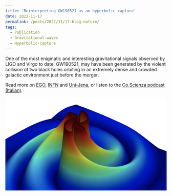```yaml
---
title: 'Reinterpreting GW190521 as an hyperbolic capture'
date: 2022-11-17
permalink: /posts/2022/11/17-blog-nature/
tags:
  - Publication
  - Gravitational-waves
  - Hyperbolic-capture
---
```


One of the most enigmatic and interesting gravitational signals observed by LIGO and Virgo to date, GW190521, may have been generated by the violent collision of two black holes orbiting in an extremely dense and crowded galactic environment just before the merger.

Read more on [EGO](https://www.ego-gw.it/blog/2022/11/17/new-paper-on-nature-astronomy-by-virgo-researchers-reinterprets-gw190521/?fbclid=IwAR0Pc-G5-kLs9QDMCs7X0u1ORguCduY8YVrITruBkFDfG8ITtto5iMQJ_YY), [INFN](https://home.infn.it/it/comunicati-stampa/5360-l-eccentricita-dell-orbita-dei-buchi-neri-come-possibile-causa-di-segnali-gravitazionali-anomali?fbclid=IwAR1nUnGCbJNMvKxnk2goVElfmy4Pol9I5dxg_A9ZvCX0dSUr7A0sDThZuX0) and [Uni-Jena](https://www.uni-jena.de/kollision-mit-schlagseite), or listen to the [Co.Scienza podcast (Italian)](https://open.spotify.com/episode/4zNw8PppmUfwVRdUNZH9P5).


![Figure](/images/posts/2022-11-17-blog-nature.png)
